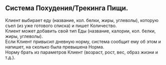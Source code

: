 ## Система Похудения/Трекинга Пищи. <br>
Клиент выбирает еду (название, кол. белки, жиры, углеволы), которую съел (из уже готового списка) и пишет Количество.<br>
Клиент может добавить свой тип Еды (название, калории, кол. белки, жиры, углеволы). <br>
Если Клиент привысил дневную норму, система сообщит ему об этом и напишет, на сколько была превышена Норма. <br>
Норму брать из параметров Клиент (возраст, рост, вес, образ жизни и т.д.).
